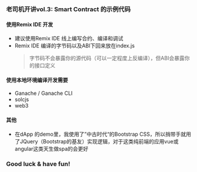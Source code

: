 ### 老司机开讲vol.3: Smart Contract  的示例代码

#### 使用Remix IDE 开发
- 建议使用Remix IDE 线上编写合约、编译和调试
- Remix IDE 编译的字节码以及ABI下回来放在index.js
    > 字节码不会暴露你的源代码（可以一定程度上反编译），但ABI会暴露你的接口定义

#### 使用本地环境编译开发需要

- Ganache / Ganache CLI
- solcjs
- web3

#### 其他

- 在dApp 的demo里，我使用了”中古时代“的Bootstrap CSS，所以捎带手就用了JQuery（Bootstrap的基友）实现逻辑，对于这类纯前端的应用vue或angular这类天生做spa的会更好

### Good luck & have fun!

